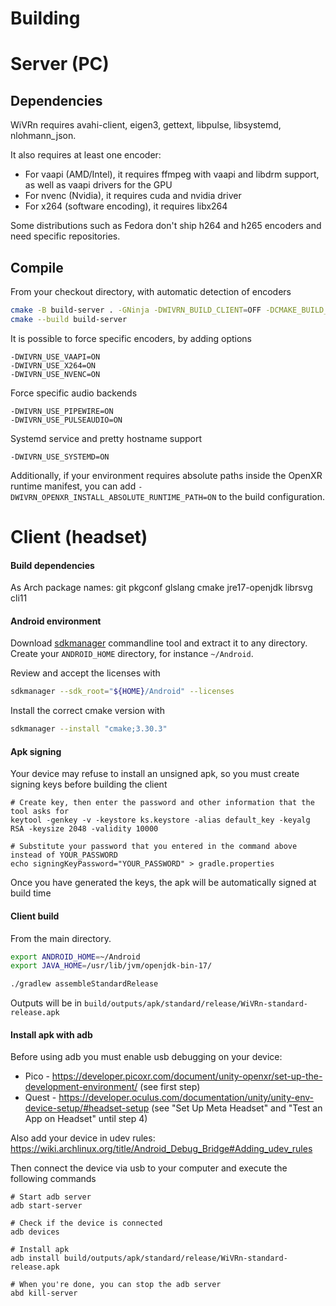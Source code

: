 # Building

# Server (PC)

## Dependencies

WiVRn requires avahi-client, eigen3, gettext, libpulse, libsystemd, nlohmann_json.

It also requires at least one encoder:

 * For vaapi (AMD/Intel), it requires ffmpeg with vaapi and libdrm support, as well as vaapi drivers for the GPU
 * For nvenc (Nvidia), it requires cuda and nvidia driver
 * For x264 (software encoding), it requires libx264

Some distributions such as Fedora don't ship h264 and h265 encoders and need specific repositories.

## Compile

From your checkout directory, with automatic detection of encoders
```bash
cmake -B build-server . -GNinja -DWIVRN_BUILD_CLIENT=OFF -DCMAKE_BUILD_TYPE=RelWithDebInfo
cmake --build build-server
```

It is possible to force specific encoders, by adding options
```
-DWIVRN_USE_VAAPI=ON
-DWIVRN_USE_X264=ON
-DWIVRN_USE_NVENC=ON
```

Force specific audio backends
```
-DWIVRN_USE_PIPEWIRE=ON
-DWIVRN_USE_PULSEAUDIO=ON
```

Systemd service and pretty hostname support
```
-DWIVRN_USE_SYSTEMD=ON
```

Additionally, if your environment requires absolute paths inside the OpenXR runtime manifest, you can add `-DWIVRN_OPENXR_INSTALL_ABSOLUTE_RUNTIME_PATH=ON` to the build configuration.

# Client (headset)

#### Build dependencies
As Arch package names: git pkgconf glslang cmake jre17-openjdk librsvg cli11

#### Android environment
Download [sdkmanager](https://developer.android.com/tools/sdkmanager) commandline tool and extract it to any directory.
Create your `ANDROID_HOME` directory, for instance `~/Android`.

Review and accept the licenses with
```bash
sdkmanager --sdk_root="${HOME}/Android" --licenses
```

Install the correct cmake version with
```bash
sdkmanager --install "cmake;3.30.3"
```

#### Apk signing
Your device may refuse to install an unsigned apk, so you must create signing keys before building the client
```
# Create key, then enter the password and other information that the tool asks for
keytool -genkey -v -keystore ks.keystore -alias default_key -keyalg RSA -keysize 2048 -validity 10000

# Substitute your password that you entered in the command above instead of YOUR_PASSWORD
echo signingKeyPassword="YOUR_PASSWORD" > gradle.properties
```
Once you have generated the keys, the apk will be automatically signed at build time

#### Client build
From the main directory.
```bash
export ANDROID_HOME=~/Android
export JAVA_HOME=/usr/lib/jvm/openjdk-bin-17/

./gradlew assembleStandardRelease
```

Outputs will be in `build/outputs/apk/standard/release/WiVRn-standard-release.apk`

#### Install apk with adb
Before using adb you must enable usb debugging on your device:
 * Pico - https://developer.picoxr.com/document/unity-openxr/set-up-the-development-environment/ (see first step)
 * Quest - https://developer.oculus.com/documentation/unity/unity-env-device-setup/#headset-setup (see "Set Up Meta Headset" and "Test an App on Headset" until step 4)

Also add your device in udev rules: https://wiki.archlinux.org/title/Android_Debug_Bridge#Adding_udev_rules

Then connect the device via usb to your computer and execute the following commands
```
# Start adb server
adb start-server

# Check if the device is connected
adb devices

# Install apk
adb install build/outputs/apk/standard/release/WiVRn-standard-release.apk

# When you're done, you can stop the adb server
abd kill-server
```
